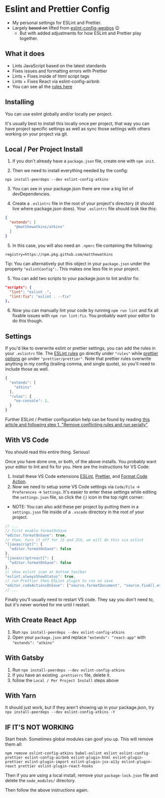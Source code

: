 # Eslint and Prettier Config
* My personal settings for ESLint and Prettier.
* Largely ~~based on~~ lifted from [eslint-config-wesbos](https://github.com/wesbos/eslint-config-wesbos) 😉
  - But with added adjustments for how ESLint and Prettier play together.
## What it does
* Lints JavaScript based on the latest standards
* Fixes issues and formatting errors with Prettier
* Lints + Fixes inside of html script tags
* Lints + Fixes React via eslint-config-airbnb
* You can see all the [rules here](https://github.com/matthewatkins/eslint-config-atkins/blob/master/.eslintrc.js)

## Installing

You can use eslint globally and/or locally per project.

It's usually best to install this locally once per project, that way you can have project specific settings as well as sync those settings with others working on your project via git.


## Local / Per Project Install

1. If you don't already have a `package.json` file, create one with `npm init`.

2. Then we need to install everything needed by the config:

```
npx install-peerdeps --dev eslint-config-atkins
```

3. You can see in your package.json there are now a big list of devDependencies.

4. Create a `.eslintrc` file in the root of your project's directory (it should live where package.json does). Your `.eslintrc` file should look like this:
```json
{
  "extends": [
    "@matthewatkins/atkins"
  ]
}
```

5. In this case, you will also need an `.npmrc` file containing the following:
```text
registry=https://npm.pkg.github.com/matthewatkins
```

Tip: You can alternatively put this object in your `package.json` under the property `"eslintConfig":`. This makes one less file in your project.

5. You can add two scripts to your package.json to lint and/or fix:

```json
"scripts": {
  "lint": "eslint .",
  "lint:fix": "eslint . --fix"
},
```

6. Now you can manually lint your code by running `npm run lint` and fix all fixable issues with `npm run lint:fix`. You probably want your editor to do this though.

## Settings

If you'd like to overwrite eslint or prettier settings, you can add the rules in your `.eslintrc` file. The [ESLint rules](https://eslint.org/docs/rules/) go directly under `"rules"` while [prettier options](https://prettier.io/docs/en/options.html) go under `"prettier/prettier"`. Note that prettier rules overwrite anything in my config (trailing comma, and single quote), so you'll need to include those as well.

```js
{
  "extends": [
    "atkins"
  ],
  "rules": {
    "no-console": 2,
  }
}
```

Further ESLint / Prettier configuration help can be found by reading [this article and following step 1. "Remove conflicting rules and run serially"](https://blog.logrocket.com/automate-formatting-and-fixing-javascript-code-with-prettier-and-eslint/)

## With VS Code

You should read this entire thing. Serious!

Once you have done one, or both, of the above installs. You probably want your editor to lint and fix for you. Here are the instructions for VS Code:

1. Install these VS Code extensions [ESLint](https://marketplace.visualstudio.com/items?itemName=dbaeumer.vscode-eslint), [Prettier](https://marketplace.visualstudio.com/items?itemName=esbenp.prettier-vscode), and [Format Code Action](https://marketplace.visualstudio.com/items?itemName=rohit-gohri.format-code-action).
2. Now we need to setup some VS Code settings via `Code/File` → `Preferences` → `Settings`. It's easier to enter these settings while editing the `settings.json` file, so click the `{}` icon in the top right corner:
  - NOTE: You can also add these per project by putting them in a `settings.json` file inside of a `.vscode` directory in the root of your project.

  ```js
  // ...
  // first enable formatOnSave
  "editor.formatOnSave": true,
  // then, turn it off for JS and JSX, we will do this via eslint
  "[javascript]": {
    "editor.formatOnSave": false
  },
  "[javascriptreact]": {
    "editor.formatOnSave": false
  },
  // show eslint icon at bottom toolbar
  "eslint.alwaysShowStatus": true,
  // run Prettier then ESLint plugin to run on save
  "editor.codeActionsOnSave": ["source.formatDocument", "source.fixAll.eslint"],
  // ...
  ```

Finally you'll usually need to restart VS code. They say you don't need to, but it's never worked for me until I restart.

## With Create React App

1. Run `npx install-peerdeps --dev eslint-config-atkins`
1. Open your `package.json` and replace `"extends": "react-app"` with `"extends": "atkins"`

## With Gatsby

1. Run `npx install-peerdeps --dev eslint-config-atkins`
1. If you have an existing `.prettierrc` file, delete it.
1. follow the `Local / Per Project Install` steps above

## With Yarn

It should just work, but if they aren't showing up in your package.json, try `npx install-peerdeps --dev eslint-config-atkins -Y`

## IF IT'S NOT WORKING

Start fresh. Sometimes global modules can goof you up. This will remove them all:

```
npm remove eslint-config-atkins babel-eslint eslint eslint-config-prettier eslint-config-airbnb eslint-plugin-html eslint-plugin-prettier eslint-plugin-import eslint-plugin-jsx-a11y eslint-plugin-react prettier eslint-plugin-react-hooks
```

Then if you are using a local install, remove your `package-lock.json` file and delete the `node_modules/` directory.

Then follow the above instructions again.

